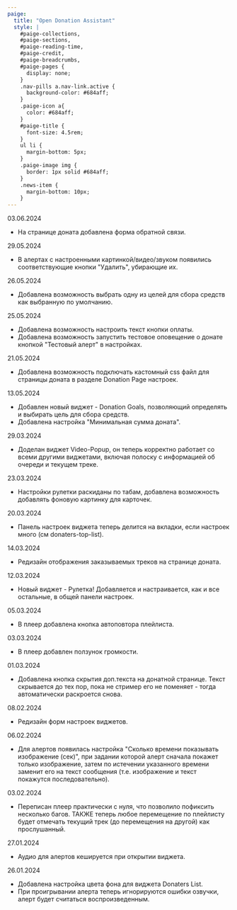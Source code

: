 ```yaml
---
paige:
  title: "Open Donation Assistant"
  style: |
    #paige-collections,
    #paige-sections,
    #paige-reading-time,
    #paige-credit,
    #paige-breadcrumbs,
    #paige-pages {
      display: none;
    }
    .nav-pills a.nav-link.active {
      background-color: #684aff;
    }
    .paige-icon a{
      color: #684aff;
    }
    #paige-title {
      font-size: 4.5rem;
    }
    ul li {
      margin-bottom: 5px;
    }
    .paige-image img {
      border: 1px solid #684aff;
    }
    .news-item {
      margin-bottom: 10px;
    }
---
```


<div class="container-fluid">
    <div class="justify-content-center row">
        <div class="news-item">
            <p class="fw-bold text-left">03.06.2024</p>
            <ul>
                <li>
                    На странице доната добавлена форма обратной связи.
                </li>
            </ul>
        </div>
        <div class="news-item">
            <p class="fw-bold text-left">29.05.2024</p>
            <ul>
                <li>
                    В алертах с настроенными картинкой/видео/звуком появились соответствующие кнопки "Удалить", убирающие их.
                </li>
            </ul>
        </div>
        <div class="news-item">
            <p class="fw-bold text-left">26.05.2024</p>
            <ul>
                <li>
                    Добавлена возможность выбрать одну из целей для сбора средств как выбранную по умолчанию.
                </li>
            </ul>
        </div>
        <div class="news-item">
            <p class="fw-bold text-left">25.05.2024</p>
            <ul>
                <li>
                    Добавлена возможность настроить текст кнопки оплаты.
                </li>
                <li>
                    Добавлена возможность запустить тестовое оповещение о донате кнопкой "Тестовый алерт" в настройках.
                </li>
            </ul>
        </div>
        <div class="news-item">
            <p class="fw-bold text-left">21.05.2024</p>
            <ul>
                <li>
                    Добавлена возможность подключать кастомный css файл для страницы доната в разделе Donation Page настроек.
                </li>
            </ul>
        </div>
        <div class="news-item">
            <p class="fw-bold text-left">13.05.2024</p>
            <ul>
                <li>
                    Добавлен новый виджет - Donation Goals, позволяющий определять и выбирать цель для сбора средств.
                </li>
                <li>
                    Добавлена настройка "Минимальная сумма доната".
                </li>
            </ul>
        </div>
        <div class="news-item">
            <p class="fw-bold text-left">29.03.2024</p>
            <ul>
                <li>
                    Доделан виджет Video-Popup, он теперь корректно работает со всеми другими виджетами, включая полоску с информацией об очереди и текущем треке.
                </li>
            </ul>
        </div>
        <div class="news-item">
            <p class="fw-bold text-left">23.03.2024</p>
            <ul>
                <li>
                   Настройки рулетки раскиданы по табам, добавлена возможность добавлять фоновую картинку для карточек.
                </li>
            </ul>
        </div>
        <div class="news-item">
            <p class="fw-bold text-left">20.03.2024</p>
            <ul>
                <li>
                    Панель настроек виджета теперь делится на вкладки, если настроек много (см donaters-top-list).
                </li>
            </ul>
        </div>
        <div class="news-item">
            <p class="fw-bold text-left">14.03.2024</p>
            <ul>
                <li>
                    Редизайн отображения заказываемых треков на странице доната.
                </li>
            </ul>
        </div>
        <div class="news-item">
            <p class="fw-bold text-left">12.03.2024</p>
            <ul>
                <li>
                    Новый виджет - Рулетка! Добавляется и настраивается, как и все остальные, в общей панели настроек.
                </li>
            </ul>
        </div>
        <div class="news-item">
            <p class="fw-bold text-left">05.03.2024</p>
            <ul>
                <li>
                    В плеер добавлена кнопка автоповтора плейлиста.
                </li>
            </ul>
        </div>
        <div class="news-item">
            <p class="fw-bold text-left">03.03.2024</p>
            <ul>
                <li>
                    В плеер добавлен ползунок громкости.
                </li>
            </ul>
        </div>
        <div class="news-item">
            <p class="fw-bold text-left">01.03.2024</p>
            <ul>
                <li>
                    Добавлена кнопка скрытия доп.текста на донатной странице. Текст скрывается до тех пор, пока не стример его не поменяет - тогда автоматически раскроется снова.
                </li>
            </ul>
        </div>
        <div class="news-item">
            <p class="fw-bold text-left">08.02.2024</p>
            <ul>
                <li>
                    Редизайн форм настроек виджетов.
                </li>
            </ul>
        </div>
        <div class="news-item">
            <p class="fw-bold text-left">06.02.2024</p>
            <ul>
                <li>
                    Для алертов появилась настройка "Сколько времени показывать изображение (сек)", при задании которой алерт сначала покажет только изображение, затем по истечении указанного времени заменит его на текст сообщения (т.е. изображение и текст покажутся последовательно).
                </li>
            </ul>
        </div>
        <div class="news-item">
            <p class="fw-bold text-left">03.02.2024</p>
            <ul>
                <li>
                    Переписан плеер практически с нуля, что позволило пофиксить несколько багов. ТАКЖЕ теперь любое перемещение по плейлисту будет отмечать текущий трек (до перемещения на другой) как прослушанный.
                </li>
            </ul>
        </div>
        <div class="news-item">
            <p class="fw-bold text-left">27.01.2024</p>
            <ul>
                <li>
                    Аудио для алертов кешируется при открытии виджета.
                </li>
            </ul>
        </div>
        <div class="news-item">
            <p class="fw-bold text-left">26.01.2024</p>
            <ul>
                <li>
                    Добавлена настройка цвета фона для виджета Donaters List.
                </li>
                <li>
                    При проигрывании алерта теперь игнорируются ошибки озвучки,
                    алерт будет считаться воспроизведенным.
                </li>
            </ul>
        </div>
    </div>
</div>
